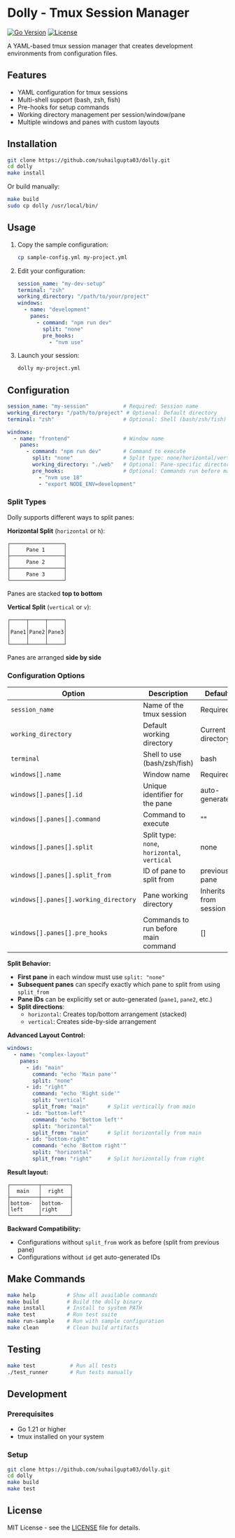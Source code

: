 # Dolly - Tmux Session Manager

[![Go Version](https://img.shields.io/badge/Go-1.21+-00ADD8?style=flat&logo=go)](https://golang.org/)
[![License](https://img.shields.io/badge/License-MIT-blue.svg)](LICENSE)

A YAML-based tmux session manager that creates development environments from configuration files.

## Features

- YAML configuration for tmux sessions
- Multi-shell support (bash, zsh, fish)
- Pre-hooks for setup commands
- Working directory management per session/window/pane
- Multiple windows and panes with custom layouts

## Installation

```bash
git clone https://github.com/suhailgupta03/dolly.git
cd dolly
make install
```

Or build manually:
```bash
make build
sudo cp dolly /usr/local/bin/
```

## Usage

1. Copy the sample configuration:
   ```bash
   cp sample-config.yml my-project.yml
   ```

2. Edit your configuration:
   ```yaml
   session_name: "my-dev-setup"
   terminal: "zsh"
   working_directory: "/path/to/your/project"
   windows:
     - name: "development"
       panes:
         - command: "npm run dev"
           split: "none"
           pre_hooks:
             - "nvm use"
   ```

3. Launch your session:
   ```bash
   dolly my-project.yml
   ```

## Configuration

```yaml
session_name: "my-session"           # Required: Session name
working_directory: "/path/to/project" # Optional: Default directory
terminal: "zsh"                      # Optional: Shell (bash/zsh/fish)

windows:
  - name: "frontend"                 # Window name
    panes:
      - command: "npm run dev"       # Command to execute
        split: "none"                # Split type: none/horizontal/vertical
        working_directory: "./web"   # Optional: Pane-specific directory
        pre_hooks:                   # Optional: Commands run before main command
          - "nvm use 18"
          - "export NODE_ENV=development"
```

### Split Types

Dolly supports different ways to split panes:

**Horizontal Split** (`horizontal` or `h`):
```
┌─────────────────┐
│     Pane 1      │
├─────────────────┤
│     Pane 2      │
├─────────────────┤
│     Pane 3      │
└─────────────────┘
```
Panes are stacked **top to bottom**

**Vertical Split** (`vertical` or `v`):
```
┌─────┬─────┬─────┐
│     │     │     │
│Pane1│Pane2│Pane3│
│     │     │     │
└─────┴─────┴─────┘
```
Panes are arranged **side by side**

### Configuration Options

| Option | Description | Default |
|--------|-------------|---------|
| `session_name` | Name of the tmux session | Required |
| `working_directory` | Default working directory | Current directory |
| `terminal` | Shell to use (bash/zsh/fish) | bash |
| `windows[].name` | Window name | Required |
| `windows[].panes[].id` | Unique identifier for the pane | auto-generated |
| `windows[].panes[].command` | Command to execute | "" |
| `windows[].panes[].split` | Split type: `none`, `horizontal`, `vertical` | none |
| `windows[].panes[].split_from` | ID of pane to split from | previous pane |
| `windows[].panes[].working_directory` | Pane working directory | Inherits from session |
| `windows[].panes[].pre_hooks` | Commands to run before main command | [] |

**Split Behavior:**
- **First pane** in each window must use `split: "none"`
- **Subsequent panes** can specify exactly which pane to split from using `split_from`
- **Pane IDs** can be explicitly set or auto-generated (`pane1`, `pane2`, etc.)
- **Split directions**:
  - `horizontal`: Creates top/bottom arrangement (stacked)
  - `vertical`: Creates side-by-side arrangement

**Advanced Layout Control:**
```yaml
windows:
  - name: "complex-layout"
    panes:
      - id: "main"
        command: "echo 'Main pane'"
        split: "none"
      - id: "right"
        command: "echo 'Right side'"
        split: "vertical"
        split_from: "main"      # Split vertically from main
      - id: "bottom-left"
        command: "echo 'Bottom left'"
        split: "horizontal"
        split_from: "main"      # Split horizontally from main
      - id: "bottom-right"
        command: "echo 'Bottom right'"
        split: "horizontal"
        split_from: "right"     # Split horizontally from right
```

**Result layout:**
```
┌─────────┬─────────┐
│  main   │  right  │
├─────────┼─────────┤
│bottom-  │bottom-  │
│left     │right    │
└─────────┴─────────┘
```

**Backward Compatibility:**
- Configurations without `split_from` work as before (split from previous pane)
- Configurations without `id` get auto-generated IDs

## Make Commands

```bash
make help          # Show all available commands
make build         # Build the dolly binary
make install       # Install to system PATH
make test          # Run test suite
make run-sample    # Run with sample configuration
make clean         # Clean build artifacts
```

## Testing

```bash
make test           # Run all tests
./test_runner       # Run tests manually
```

## Development

### Prerequisites
- Go 1.21 or higher
- tmux installed on your system

### Setup
```bash
git clone https://github.com/suhailgupta03/dolly.git
cd dolly
make build
make test
```

## License

MIT License - see the [LICENSE](LICENSE) file for details.
